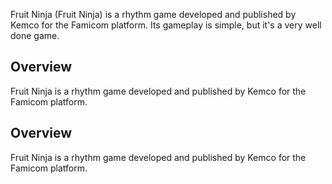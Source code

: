Fruit Ninja (Fruit Ninja) is a rhythm game developed and published by Kemco for the Famicom platform. Its gameplay is simple, but it's a very well done game.

## Overview

Fruit Ninja is a rhythm game developed and published by Kemco for the Famicom platform.

## Overview

Fruit Ninja is a rhythm game developed and published by Kemco for the Famicom platform.